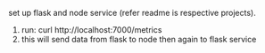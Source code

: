 set up flask and node service (refer readme is respective projects).

1. run: curl http://localhost:7000/metrics
2. this will send data from flask to node then again to flask service